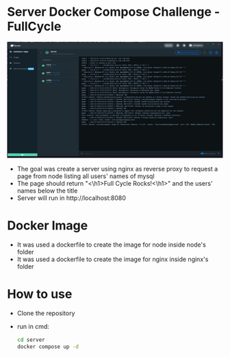# Server Docker Compose Challenge - FullCycle

  <img width="800" src= "./server.JPG">

- The goal was create a server using nginx as reverse proxy to request a page from node listing all users' names of mysql
- The page should return "<\h1>Full Cycle Rocks!<\h1>" and the users' names below the title
- Server will run in http://localhost:8080

# Docker Image

- It was used a dockerfile to create the image for node inside node's folder
- It was used a dockerfile to create the image for nginx inside nginx's folder

# How to use

- Clone the repository
- run in cmd:

  ```cmd
  cd server
  docker compose up -d
  ```
